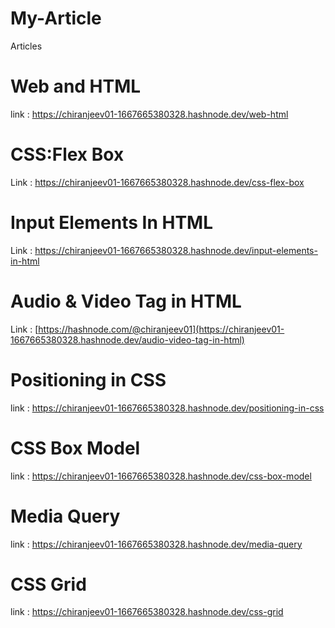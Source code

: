 # My-Article
Articles
# Web and HTML
link : https://chiranjeev01-1667665380328.hashnode.dev/web-html
<br>
# CSS:Flex Box <br>
Link : https://chiranjeev01-1667665380328.hashnode.dev/css-flex-box
# Input Elements In HTML
Link : https://chiranjeev01-1667665380328.hashnode.dev/input-elements-in-html
# Audio & Video Tag in HTML
Link : [https://hashnode.com/@chiranjeev01](https://chiranjeev01-1667665380328.hashnode.dev/audio-video-tag-in-html)
# Positioning in CSS
link : https://chiranjeev01-1667665380328.hashnode.dev/positioning-in-css
# CSS Box Model
link : https://chiranjeev01-1667665380328.hashnode.dev/css-box-model
# Media Query
link : https://chiranjeev01-1667665380328.hashnode.dev/media-query
# CSS Grid
link : https://chiranjeev01-1667665380328.hashnode.dev/css-grid
